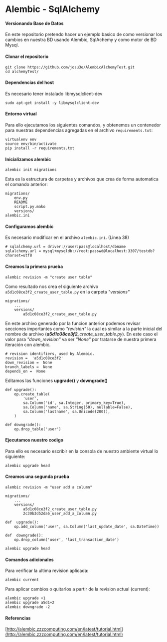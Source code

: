 # Alembic - SqlAlchemy
#### Versionando Base de Datos
En este repositorio pretendo hacer un ejemplo basico de como versionar los cambios en nuestra BD usando Alembic, SqlAchemy y como motor de BD Mysql.
#### Clonar el repositorio
```
git clone https://github.com/josu3e/AlembicAlchemyTest.git
cd alchemyTest/
```
#### Dependencias del host
Es necesario tener instalado libmysqlclient-dev
```
sudo apt-get install -y libmysqlclient-dev
```
#### Entorno virtual
Para ello ejecutamos los siguientes comandos, y obtenemos un contenedor para nuestras dependencias agregadas en el archivo `requirements.txt`:
```
virtualenv env
source env/bin/activate
pip install -r requirements.txt
```
#### Inicializamos alembic
```
alembic init migrations
```
Esta es la estructura de carpetas y archivos que crea de forma automatica el comando anterior:
```
migrations/
	env.py
    README
    script.py.mako
	versions/
alembic.ini
```
#### Configuramos alembic
Es necesario modificar en el archivo `alembic.ini`. (Linea 38)
```
# sqlalchemy.url = driver://user:pass@localhost/dbname
sqlalchemy.url = mysql+mysqldb://root:passwd@localhost:3307/testdb?charset=utf8
```
#### Creamos la primera prueba
```
alembic revision -m "create user table"
```
Como resultado nos crea el siguiente archivo `a5d1c08ce3f2_create_user_table.py` en  la carpeta *"versions"*
```
migrations/
	...
	versions/
		a5d1c08ce3f2_create_user_table.py
```
En este archivo generado por la funcion anterior podemos revisar secciones importantes como *"revision"* la cual es similar a la parte inicial del nombre de archivo  (***a5d1c08ce3f2**_create_user_table.py*). En este caso el valor para *"down_revision"* va ser *"None"* por tratarse de nuestra primera iteración con alembic.
```
# revision identifiers, used by Alembic.
revision =  'a5d1c08ce3f2'
down_revision =  None
branch_labels =  None
depends_on =  None
```
Editamos las funciones **upgrade()** y **downgrade()**
```
def upgrade():
    op.create_table(
        'user',
        sa.Column('id', sa.Integer, primary_key=True),
        sa.Column('name', sa.String(50), nullable=False),
        sa.Column('lastname', sa.Unicode(200)),
    )

def downgrade():
    op.drop_table('user')
```
#### Ejecutamos nuestro codigo
Para ello es necesario escribir en la consola de nuestro ambiente virtual lo siguiente:
```
alembic upgrade head
```
#### Creamos una segunda prueba
```
alembic revision -m "user add a column"
```
```
migrations/
	...
	versions/
		a5d1c08ce3f2_create_user_table.py
		2c30b3d52da6_user_add_a_column.py
```
```  
def  upgrade():
	op.add_column('user', sa.Column('last_update_date', sa.DateTime))

def  downgrade():
	op.drop_column('user', 'last_transaction_date')
```
```
alembic upgrade head
```
#### Comandos adicionales
Para verificar la ultima revision aplicada:
```
alembic current
```
Para aplicar cambios o quitarlos a partir de la revision actual (current):
```
alembic upgrade +1
alembic upgrade a5d1+2
alembic downgrade -2
```

#### Referencias
[http://alembic.zzzcomputing.com/en/latest/tutorial.html](http://alembic.zzzcomputing.com/en/latest/tutorial.html)
